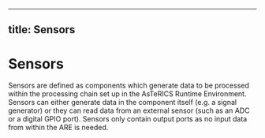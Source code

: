  

---
title: Sensors
---

# Sensors

Sensors are defined as components which generate data to be processed within the processing chain set up in the AsTeRICS Runtime Environment. Sensors can either generate data in the component itself (e.g. a signal generator) or they can read data from an external sensor (such as an ADC or a digital GPIO port). Sensors only contain output ports as no input data from within the ARE is needed.